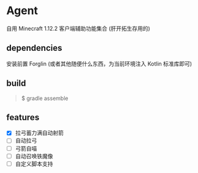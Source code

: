 # Agent

自用 Minecraft 1.12.2 客户端辅助功能集合 (肝开拓生存用的)

## dependencies

安装前置 Forglin (或者其他随便什么东西，为当前环境注入 Kotlin 标准库即可)

## build

> $ gradle assemble

## features

- [x] 拉弓蓄力满自动射箭
- [ ] 自动拉弓
- [ ] 弓箭自喵
- [ ] 自动召唤铁魔像
- [ ] 自定义脚本支持